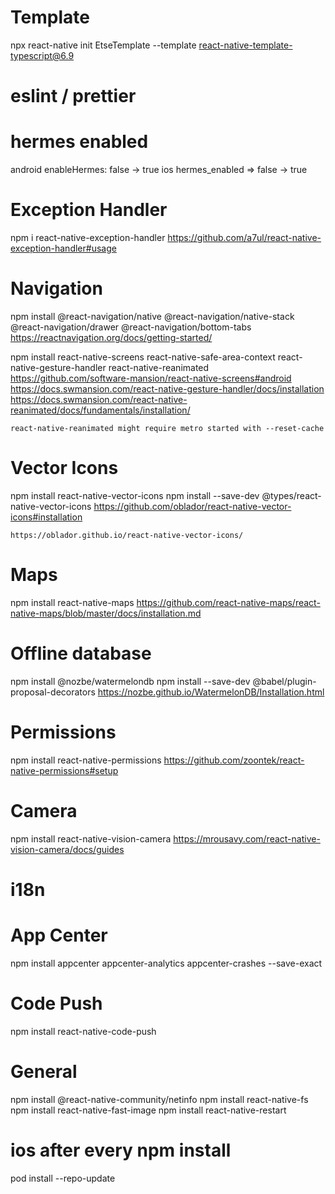 # Template 
npx react-native init EtseTemplate --template react-native-template-typescript@6.9

# eslint / prettier

# hermes enabled
android
    enableHermes: false -> true
ios 
    hermes_enabled => false -> true

# Exception Handler
npm i react-native-exception-handler
    https://github.com/a7ul/react-native-exception-handler#usage

# Navigation
npm install @react-navigation/native @react-navigation/native-stack @react-navigation/drawer @react-navigation/bottom-tabs
    https://reactnavigation.org/docs/getting-started/

npm install react-native-screens react-native-safe-area-context react-native-gesture-handler react-native-reanimated
    https://github.com/software-mansion/react-native-screens#android
    https://docs.swmansion.com/react-native-gesture-handler/docs/installation
    https://docs.swmansion.com/react-native-reanimated/docs/fundamentals/installation/

    react-native-reanimated might require metro started with --reset-cache

# Vector Icons
npm install react-native-vector-icons
npm install --save-dev @types/react-native-vector-icons
    https://github.com/oblador/react-native-vector-icons#installation

    https://oblador.github.io/react-native-vector-icons/

# Maps
npm install react-native-maps
    https://github.com/react-native-maps/react-native-maps/blob/master/docs/installation.md

# Offline database
npm install @nozbe/watermelondb
npm install --save-dev @babel/plugin-proposal-decorators
    https://nozbe.github.io/WatermelonDB/Installation.html

# Permissions
npm install react-native-permissions
    https://github.com/zoontek/react-native-permissions#setup

# Camera
npm install react-native-vision-camera
    https://mrousavy.com/react-native-vision-camera/docs/guides

# i18n

# App Center
npm install appcenter appcenter-analytics appcenter-crashes --save-exact

# Code Push
npm install react-native-code-push

# General
npm install @react-native-community/netinfo
npm install react-native-fs
npm install react-native-fast-image
npm install react-native-restart

# ios after every npm install
pod install --repo-update




